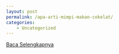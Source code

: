 ```yaml
---
layout: post
permalink: /apa-arti-mimpi-makan-cokelat/
categories:
    - Uncategorized
---
```


[Baca Selengkapnya](/01)